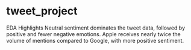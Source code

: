 # tweet_project
EDA Highlights
Neutral sentiment dominates the tweet data, followed by positive and fewer negative emotions.
Apple receives nearly twice the volume of mentions compared to Google, with more positive sentiment.


